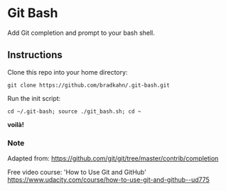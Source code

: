 # Git Bash

Add Git completion and prompt to your bash shell.

## Instructions

Clone this repo into your home directory:

`git clone https://github.com/bradkahn/.git-bash.git`

Run the init script:

`cd ~/.git-bash; source ./git_bash.sh; cd ~`

**voilà!**

### Note

Adapted from: https://github.com/git/git/tree/master/contrib/completion

Free video course: 'How to Use Git and GitHub' https://www.udacity.com/course/how-to-use-git-and-github--ud775
